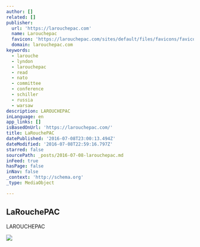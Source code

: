 ```yaml
---
author: []
related: []
publisher:
  url: 'https://larouchepac.com'
  name: Larouchepac
  favicon: 'https://larouchepac.com/sites/default/files/favicons/favicon-16x16.png'
  domain: larouchepac.com
keywords:
  - larouche
  - lyndon
  - larouchepac
  - read
  - nato
  - committee
  - conference
  - schiller
  - russia
  - warsaw
description: LAROUCHEPAC
inLanguage: en
app_links: []
isBasedOnUrl: 'https://larouchepac.com/'
title: LaRouchePAC
datePublished: '2016-07-08T23:00:13.494Z'
dateModified: '2016-07-08T22:59:16.797Z'
starred: false
sourcePath: _posts/2016-07-08-larouchepac.md
inFeed: true
hasPage: false
inNav: false
_context: 'http://schema.org'
_type: MediaObject

---
```

<article style=""><h1>LaRouchePAC</h1><p>LAROUCHEPAC</p><img src="https://larouchepac.com/sites/default/files/daily-email-banner-draft-6.gif" /></article>